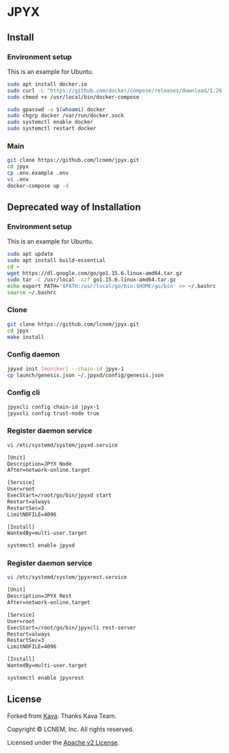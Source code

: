# JPYX

## Install

### Environment setup

This is an example for Ubuntu.

```bash
sudo apt install docker.io
sudo curl -L "https://github.com/docker/compose/releases/download/1.26.2/docker-compose-$(uname -s)-$(uname -m)" -o /usr/local/bin/docker-compose
sudo chmod +x /usr/local/bin/docker-compose

sudo gpasswd -a $(whoami) docker
sudo chgrp docker /var/run/docker.sock
sudo systemctl enable docker
sudo systemctl restart docker
```

### Main

```bash
git clone https://github.com/lcnem/jpyx.git
cd jpyx
cp .env.example .env
vi .env
docker-compose up -d
```

## Deprecated way of Installation

### Environment setup

This is an example for Ubuntu.

```bash
sudo apt update
sudo apt install build-essential
cd ~
wget https://dl.google.com/go/go1.15.6.linux-amd64.tar.gz
sudo tar -C /usr/local -xzf go1.15.6.linux-amd64.tar.gz
echo export PATH='$PATH:/usr/local/go/bin:$HOME/go/bin' >> ~/.bashrc
source ~/.bashrc
```

### Clone

```bash
git clone https://github.com/lcnem/jpyx.git
cd jpyx
make install
```

### Config daemon

```bash
jpyxd init [moniker] --chain-id jpyx-1
cp launch/genesis.json ~/.jpyxd/config/genesis.json
```

### Config cli

```bash
jpyxcli config chain-id jpyx-1
jpyxcli config trust-node true
```

### Register daemon service

```bash
vi /etc/systemd/system/jpyxd.service
```

```txt
[Unit]
Description=JPYX Node
After=network-online.target

[Service]
User=root
ExecStart=/root/go/bin/jpyxd start
Restart=always
RestartSec=3
LimitNOFILE=4096

[Install]
WantedBy=multi-user.target
```

```bash
systemctl enable jpyxd
```

### Register daemon service

```bash
vi /etc/systemd/system/jpyxrest.service
```

```txt
[Unit]
Description=JPYX Rest
After=network-online.target

[Service]
User=root
ExecStart=/root/go/bin/jpyxcli rest-server
Restart=always
RestartSec=3
LimitNOFILE=4096

[Install]
WantedBy=multi-user.target
```

```bash
systemctl enable jpyxrest
```

## License

Forked from [Kava](github.com/Kava-Labs/kava).
Thanks Kava Team.

Copyright © LCNEM, Inc. All rights reserved.

Licensed under the [Apache v2 License](LICENSE.md).
